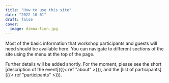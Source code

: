 ```yaml
---
title: "How to use this site"
date: "2022-10-01"
draft: false
cover:
  image: dimna-lion.jpg
---
```


Most of the basic information that workshop participants and guests will need
should be available here. You can navigate to different sections of the site
using the menu at the top of the page.

<!--more-->

Further details will be added shortly. For the moment, please see the short
[description of the event]({{< ref "about" >}}), and the [list of
participants]({{< ref "participants" >}}).
